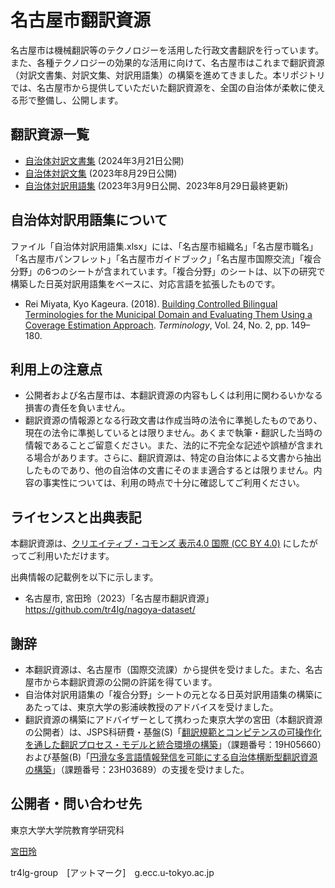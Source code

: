 # 名古屋市翻訳資源

名古屋市は機械翻訳等のテクノロジーを活用した行政文書翻訳を行っています。また、各種テクノロジーの効果的な活用に向けて、名古屋市はこれまで翻訳資源（対訳文書集、対訳文集、対訳用語集）の構築を進めてきました。本リポジトリでは、名古屋市から提供していただいた翻訳資源を、全国の自治体が柔軟に使える形で整備し、公開します。

## 翻訳資源一覧

* [自治体対訳文書集](https://github.com/tr4lg/nagoya-dataset/tree/master/parallel-documents) (2024年3月21日公開)
* [自治体対訳文集](https://github.com/tr4lg/nagoya-dataset/tree/master/parallel-sentences) (2023年8月29日公開)
* [自治体対訳用語集](https://github.com/tr4lg/nagoya-dataset/tree/master/terminology) (2023年3月9日公開、2023年8月29日最終更新)

## 自治体対訳用語集について

ファイル「自治体対訳用語集.xlsx」には、「名古屋市組織名」「名古屋市職名」「名古屋市パンフレット」「名古屋市ガイドブック」「名古屋市国際交流」「複合分野」の6つのシートが含まれています。「複合分野」のシートは、以下の研究で構築した日英対訳用語集をベースに、対応言語を拡張したものです。

* Rei Miyata, Kyo Kageura. (2018). [Building Controlled Bilingual Terminologies for the Municipal Domain and Evaluating Them Using a Coverage Estimation Approach](https://doi.org/10.1075/term.00017.miy). *Terminology*, Vol. 24, No. 2, pp. 149–180.

## 利用上の注意点

* 公開者および名古屋市は、本翻訳資源の内容もしくは利用に関わるいかなる損害の責任を負いません。
* 翻訳資源の情報源となる行政文書は作成当時の法令に準拠したものであり、現在の法令に準拠しているとは限りません。あくまで執筆・翻訳した当時の情報であることご留意ください。また、法的に不完全な記述や誤植が含まれる場合があります。さらに、翻訳資源は、特定の自治体による文書から抽出したものであり、他の自治体の文書にそのまま適合するとは限りません。内容の事実性については、利用の時点で十分に確認してご利用ください。

## ライセンスと出典表記

本翻訳資源は、[クリエイティブ・コモンズ 表示4.0 国際 (CC BY 4.0)](https://creativecommons.org/licenses/by/4.0/deed.ja) にしたがってご利用いただけます。

出典情報の記載例を以下に示します。

* 名古屋市, 宮田玲（2023）「名古屋市翻訳資源」https://github.com/tr4lg/nagoya-dataset/

## 謝辞

* 本翻訳資源は、名古屋市（国際交流課）から提供を受けました。また、名古屋市から本翻訳資源の公開の許諾を得ています。
* 自治体対訳用語集の「複合分野」シートの元となる日英対訳用語集の構築にあたっては、東京大学の影浦峡教授のアドバイスを受けました。
* 翻訳資源の構築にアドバイザーとして携わった東京大学の宮田（本翻訳資源の公開者）は、JSPS科研費・基盤(S)「[翻訳規範とコンピテンスの可操作化を通した翻訳プロセス・モデルと統合環境の構築](https://tntc.p.u-tokyo.ac.jp/)」（課題番号：19H05660）および基盤(B)「[円滑な多言語情報発信を可能にする自治体横断型翻訳資源の構築](https://tr4lg.p.u-tokyo.ac.jp/)」（課題番号：23H03689）の支援を受けました。

## 公開者・問い合わせ先

東京大学大学院教育学研究科

[宮田玲](https://researchmap.jp/reimiyata/)

tr4lg-group　[アットマーク]　g.ecc.u-tokyo.ac.jp
